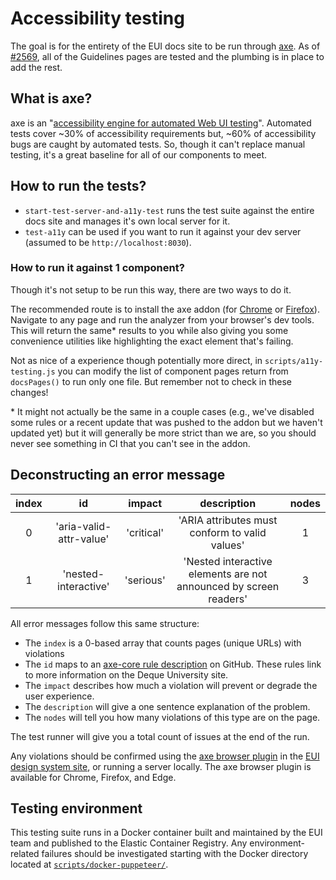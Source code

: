 # Accessibility testing

The goal is for the entirety of the EUI docs site to be run through [axe](https://www.deque.com/axe/).
As of [#2569](https://github.com/elastic/eui/pull/2569), all of the Guidelines pages are tested and the plumbing is in place to add the rest.

## What is axe?

axe is an "[accessibility engine for automated Web UI testing](https://github.com/dequelabs/axe-core)".
Automated tests cover ~30% of accessibility requirements but, ~60% of accessibility bugs are caught by automated tests.
So, though it can't replace manual testing, it's a great baseline for all of our components to meet.

## How to run the tests?

* `start-test-server-and-a11y-test` runs the test suite against the entire docs site and manages it's own local server for it.
* `test-a11y` can be used if you want to run it against your dev server (assumed to be `http://localhost:8030`).

### How to run it against 1 component?

Though it's not setup to be run this way, there are two ways to do it.

The recommended route is to install the axe addon (for [Chrome](https://chrome.google.com/webstore/detail/axe-web-accessibility-tes/lhdoppojpmngadmnindnejefpokejbdd) or [Firefox](https://addons.mozilla.org/en-US/firefox/addon/axe-devtools/)).
Navigate to any page and run the analyzer from your browser's dev tools.
This will return the same* results to you while also giving you some convenience utilities like highlighting the exact element that's failing.

Not as nice of a experience though potentially more direct, in `scripts/a11y-testing.js` you can modify the list of component pages return from `docsPages()` to run only one file. But remember not to check in these changes!

\* It might not actually be the same in a couple cases (e.g., we've disabled some rules or a recent update that was pushed to the addon but we haven't updated yet) but it will generally be more strict than we are, so you should never see something in CI that you can't see in the addon.

## Deconstructing an error message

| index | id | impact | description | nodes |
| :---: | :---: | :---: | :---: | :---: |
| 0 | 'aria-valid-attr-value' | 'critical' | 'ARIA attributes must conform to valid values' | 1 | 
| 1 | 'nested-interactive' | 'serious' | 'Nested interactive elements are not announced by screen readers' | 3 |

All error messages follow this same structure:
* The `index` is a 0-based array that counts pages (unique URLs) with violations
* The `id` maps to an [axe-core rule description](https://github.com/dequelabs/axe-core/blob/develop/doc/rule-descriptions.md) on GitHub. These rules link to more information on the Deque University site.
* The `impact` describes how much a violation will prevent or degrade the user experience.
* The `description` will give a one sentence explanation of the problem.
* The `nodes` will tell you how many violations of this type are on the page.

The test runner will give you a total count of issues at the end of the run.

Any violations should be confirmed using the [axe browser plugin](https://deque.com/axe) in the [EUI design system site](https://eui.elastic.co), or running a server locally. The axe browser plugin is available for Chrome, Firefox, and Edge.

## Testing environment

This testing suite runs in a Docker container built and maintained by the EUI team and published to the Elastic Container Registry. Any environment-related failures should be investigated starting with the Docker directory located at [`scripts/docker-puppeteer/`](../scripts/docker-puppeteer/README.md).
